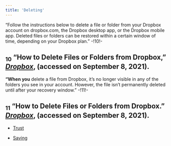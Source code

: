 ```yaml
---
title: 'Deleting'
---
```

“Follow the instructions below to delete a file or folder from your Dropbox account on dropbox.com, the Dropbox desktop app, or the Dropbox mobile app. Deleted files or folders can be restored within a certain window of time, depending on your Dropbox plan.” -!10!-
## <sub class="subscript">**10**</sub> “How to Delete Files or Folders from Dropbox,” [_Dropbox_](https://help.dropbox.com/de-de/files-folders/restore-delete/delete-files), (accessed on September 8, 2021).
**“When you** delete a file from Dropbox, it’s no longer visible in any of the folders you see in your account. However, the file isn’t permanently deleted until after your recovery window.” -!11!-
## <sub class="subscript">**11**</sub> “How to Delete Files or Folders from Dropbox.” [_Dropbox_](https://help.dropbox.com/de-de/files-folders/restore-delete/delete-files), (accessed on September 8, 2021).

* [Trust](Trust_en)

* [Saving](Saving_en)
